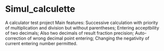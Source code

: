 # Simul_calculette
A calculator test project 
Main features:
Successive calculation with priority of multiplication and division but without parentheses;
Entering acceptbility of two decimals;
Also two decimals of result fraction precision;
Auto-correction of wrong decimal point entering;
Changing the negativity of current entering number permitted.
